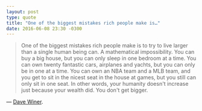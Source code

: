 ```yaml
---
layout: post
type: quote
title: "One of the biggest mistakes rich people make is…"
date: 2016-06-08 23:30 -0300
---
```

>One of the biggest mistakes rich people make is to try to live larger than a single human being can. A mathematical impossibility. You can buy a big house, but you can only sleep in one bedroom at a time. You can own twenty fantastic cars, airplanes and yachts, but you can only be in one at a time. You can own an NBA team and a MLB team, and you get to sit in the nicest seat in the house at games, but you still can only sit in one seat. In other words, your humanity doesn't increase just because your wealth did. You don't get bigger.

— [Dave Winer](http://scripting.com/2016/05/31/1296.html).
